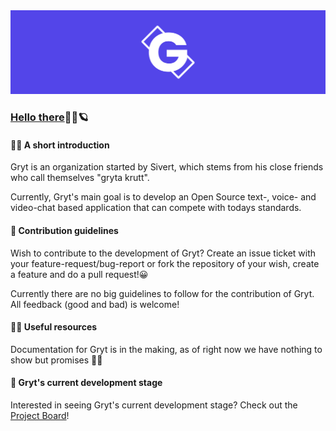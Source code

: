 <div align="center">
  <img src="./default.png">
</div>

### [Hello there](https://youtu.be/rEq1Z0bjdwc?t=6)👋🏼:ringed_planet:

<h4>🙋‍♂️ A short introduction</h4>
<p>Gryt is an organization started by Sivert, which stems from his close friends who call themselves "gryta krutt".</p>
<p>Currently, Gryt's main goal is to develop an Open Source text-, voice- and video-chat based application that can compete with todays standards.</p>

<h4>🌈 Contribution guidelines</h4>
<p>Wish to contribute to the development of Gryt? Create an issue ticket with your feature-request/bug-report or fork the repository of your wish, create a feature 
  and do a pull request!😀</p>
  <p>Currently there are no big guidelines to follow for the contribution of Gryt. All feedback (good and bad) is welcome!</p>

<h4>👩‍💻 Useful resources</h4>
<p>Documentation for Gryt is in the making, as of right now we have nothing to show but promises 🤞🏻</p>

<h4>🧪 Gryt's current development stage</h4>
<p>Interested in seeing Gryt's current development stage? Check out the <a href="https://github.com/orgs/Gryta-Krutt/projects/1">Project Board</a>!</p>
